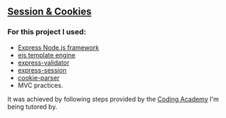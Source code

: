 [Session & Cookies](https://session-cookies-practice.herokuapp.com/)
---
<h3>For this project I used:</h3>  

- [Express Node.js framework](https://expressjs.com/)
- [ejs template engine](https://ejs.co/)
- [express-validator](https://www.npmjs.com/package/express-validator)
- [express-session](https://www.npmjs.com/package/express-session)
- [cookie-parser](https://www.npmjs.com/package/cookie-parser)
- MVC practices.

It was achieved by following steps provided by the [Coding Academy](https://www.digitalhouse.com/) I'm being tutored by.
